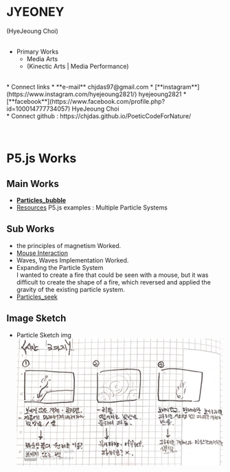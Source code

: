 # JYEONEY
(HyeJeoung Choi)
<br/>
<br/>
* Primary Works
  * Media Arts
  * (Kinectic Arts | Media Performance)  
<br/>
* Connect links
  * **e-mail**      chjdas97@gmail.com
  * [**instagram**](https://www.instagram.com/hyejeoung2821/)   hyejeoung2821
  * [**facebook**](https://www.facebook.com/profile.php?id=100014777734057)    HyeJeoung Choi
<br/>
* Connect github : https://chjdas.github.io/PoeticCodeForNature/
<br/>
<br/>
<br/>

# P5.js Works
## Main Works
 * [**Particles_bubble**](./Particles_bubble/)
  * [Resources](https://p5js.org/examples/simulate-multiple-particle-systems.html)  P5.js examples : Multiple Particle Systems

## Sub Works
 * the principles of magnetism Worked.
  * [Mouse Interaction](./magnet/)
 * Waves, Waves Implementation Worked.
 * Expanding the Particle System <br/>
  I wanted to create a fire that could be seen with a mouse, but it was difficult to create the shape of a fire, which reversed and applied the gravity of the existing particle system.
  * [Particles_seek](./Seek/)

## Image Sketch
 * Particle Sketch img
 ![예시 이미지](./image/particle_sketch.jpeg)
